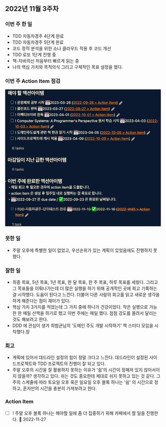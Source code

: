 ## 2022년 11월 3주차
### 이번 주 한 일
- TDD 자동차경주 4단계 완료
- TDD 자동차경주 5단계 완료
- 코드 정적 분석을 위한 소나 클라우드 적용 후 코드 개선
- TDD 로또 1단계 진행 중
- 책-자바의신 처음부터 빠르게 읽는 중
- 나의 핵심 가치와 목적의식 그리고 구체적인 목표 설정을 했다. 

### 이번 주 Action Item 점검
![img.png](img.png)
### 못한 일
- 주말 오후에 특별한 일이 없었고, 우선순위가 있는 계획이 있었음에도 진행하지 못했다.

### 잘한 일
- 최종 목표, 5년 목표, 1년 목표, 한 달 목표, 한 주 목표, 하루 목표를 세웠다. 그리고 그 목표들을 이뤄나가는데 더 많은 실행을 하기 위해 공개적인 곳에 회고 기록하는 걸 시작했다. 도움이 된다고 느낀다. 더불어 다른 사람의 회고를 읽고 새로운 생각을 하게 해준다는 점이 재미가 있다.  
- 핵심 가치 3가지를 적었는데 그 가치 중에 하나가 건강이었다. 작은 실행으로 가능한 한 매일 산책을 하기로 했고 이번 주에는 매일 했다. 점점 강도를 올려서 달리는 것도 해보려고 한다. 
- DDD 에 관심이 생겨 최범균님의 '도메인 주도 개발 시작하기' 책 스터디 모임을 시작했다.장

### 회고
- 계획에 있어서 데드라인 설정의 힘이 정말 크다고 느낀다. 데드라인이 설정된 사이드프로젝트와 TDD 프로젝트의 진행이 잘 되고 있다.
- 주말 오후의 시간을 잘 활용하지 못하는 이유가 '쉼'의 시간이 정해져 있지 않아서이지 않을까? 생각하고 있다. 쉬는 것도 중요한데 제대로 쉬지 못하고 있는 것 같다. 그 주의 스케줄에 따라 토요일 오후 혹은 일요일 오후 블록 하나는 '쉼' 의 시간으로 정하고, 혼자만의 시간을 충분히 가져보려고 한다.

### Action Item
- [ ] ! 주말 오후 블록 하나는 해야할 일에 좀 더 집중하기 위해 카페에서 할 일을 진행한다. 📅 2022-11-27